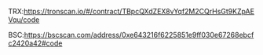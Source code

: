 TRX:https://tronscan.io/#/contract/TBpcQXdZEX8vYqf2M2CQrHsGt9KZpAEVqu/code

BSC:https://bscscan.com/address/0xe643216f6225851e9ff030e67268ebcfc2420a42#code
